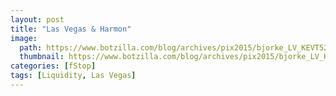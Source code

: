 ```yaml
---
layout: post
title: "Las Vegas & Harmon"
image:
  path: https://www.botzilla.com/blog/archives/pix2015/bjorke_LV_KEVT5209.jpg
  thumbnail: https://www.botzilla.com/blog/archives/pix2015/bjorke_LV_KEVT5209.jpg
categories: [fStop]
tags: [Liquidity, Las Vegas]
---
```





